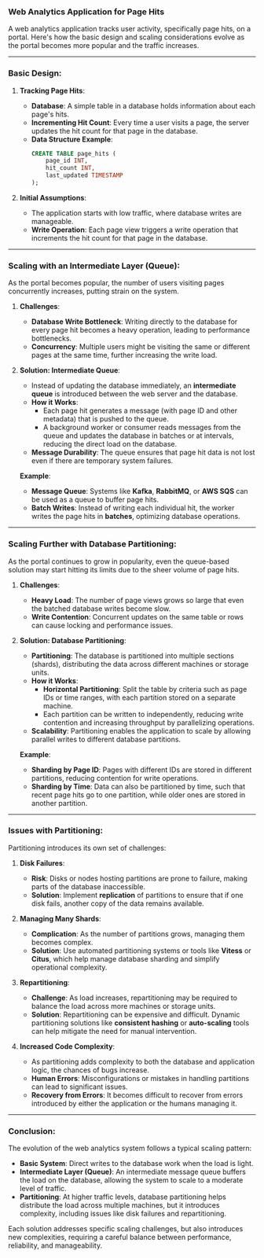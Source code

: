 ### Web Analytics Application for Page Hits

A web analytics application tracks user activity, specifically page hits, on a portal. Here's how the basic design and scaling considerations evolve as the portal becomes more popular and the traffic increases.

---

### Basic Design:

1. **Tracking Page Hits**:
   - **Database**: A simple table in a database holds information about each page's hits.
   - **Incrementing Hit Count**: Every time a user visits a page, the server updates the hit count for that page in the database.
   - **Data Structure Example**:
     ```sql
     CREATE TABLE page_hits (
         page_id INT,
         hit_count INT,
         last_updated TIMESTAMP
     );
     ```

2. **Initial Assumptions**:
   - The application starts with low traffic, where database writes are manageable.
   - **Write Operation**: Each page view triggers a write operation that increments the hit count for that page in the database.

---

### Scaling with an Intermediate Layer (Queue):

As the portal becomes popular, the number of users visiting pages concurrently increases, putting strain on the system.

1. **Challenges**:
   - **Database Write Bottleneck**: Writing directly to the database for every page hit becomes a heavy operation, leading to performance bottlenecks.
   - **Concurrency**: Multiple users might be visiting the same or different pages at the same time, further increasing the write load.

2. **Solution: Intermediate Queue**:
   - Instead of updating the database immediately, an **intermediate queue** is introduced between the web server and the database.
   - **How it Works**:
     - Each page hit generates a message (with page ID and other metadata) that is pushed to the queue.
     - A background worker or consumer reads messages from the queue and updates the database in batches or at intervals, reducing the direct load on the database.
   - **Message Durability**: The queue ensures that page hit data is not lost even if there are temporary system failures.
   
   **Example**:
   - **Message Queue**: Systems like **Kafka**, **RabbitMQ**, or **AWS SQS** can be used as a queue to buffer page hits.
   - **Batch Writes**: Instead of writing each individual hit, the worker writes the page hits in **batches**, optimizing database operations.

---

### Scaling Further with Database Partitioning:

As the portal continues to grow in popularity, even the queue-based solution may start hitting its limits due to the sheer volume of page hits.

1. **Challenges**:
   - **Heavy Load**: The number of page views grows so large that even the batched database writes become slow.
   - **Write Contention**: Concurrent updates on the same table or rows can cause locking and performance issues.

2. **Solution: Database Partitioning**:
   - **Partitioning**: The database is partitioned into multiple sections (shards), distributing the data across different machines or storage units.
   - **How it Works**:
     - **Horizontal Partitioning**: Split the table by criteria such as page IDs or time ranges, with each partition stored on a separate machine.
     - Each partition can be written to independently, reducing write contention and increasing throughput by parallelizing operations.
   - **Scalability**: Partitioning enables the application to scale by allowing parallel writes to different database partitions.

   **Example**:
   - **Sharding by Page ID**: Pages with different IDs are stored in different partitions, reducing contention for write operations.
   - **Sharding by Time**: Data can also be partitioned by time, such that recent page hits go to one partition, while older ones are stored in another partition.

---

### Issues with Partitioning:

Partitioning introduces its own set of challenges:

1. **Disk Failures**:
   - **Risk**: Disks or nodes hosting partitions are prone to failure, making parts of the database inaccessible.
   - **Solution**: Implement **replication** of partitions to ensure that if one disk fails, another copy of the data remains available.

2. **Managing Many Shards**:
   - **Complication**: As the number of partitions grows, managing them becomes complex.
   - **Solution**: Use automated partitioning systems or tools like **Vitess** or **Citus**, which help manage database sharding and simplify operational complexity.

3. **Repartitioning**:
   - **Challenge**: As load increases, repartitioning may be required to balance the load across more machines or storage units.
   - **Solution**: Repartitioning can be expensive and difficult. Dynamic partitioning solutions like **consistent hashing** or **auto-scaling** tools can help mitigate the need for manual intervention.

4. **Increased Code Complexity**:
   - As partitioning adds complexity to both the database and application logic, the chances of bugs increase.
   - **Human Errors**: Misconfigurations or mistakes in handling partitions can lead to significant issues.
   - **Recovery from Errors**: It becomes difficult to recover from errors introduced by either the application or the humans managing it.

---

### Conclusion:

The evolution of the web analytics system follows a typical scaling pattern:
- **Basic System**: Direct writes to the database work when the load is light.
- **Intermediate Layer (Queue)**: An intermediate message queue buffers the load on the database, allowing the system to scale to a moderate level of traffic.
- **Partitioning**: At higher traffic levels, database partitioning helps distribute the load across multiple machines, but it introduces complexity, including issues like disk failures and repartitioning.

Each solution addresses specific scaling challenges, but also introduces new complexities, requiring a careful balance between performance, reliability, and manageability.
